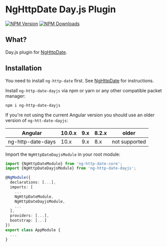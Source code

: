 # NgHttpDate Day.js Plugin

  [![NPM Version][npm-image]][npm-url]
  [![NPM Downloads][downloads-image]][downloads-url]
  
[npm-image]: https://img.shields.io/npm/v/ng-http-date-dayjs.svg
[npm-url]: https://npmjs.org/package/ng-http-date-dayjs
[downloads-image]: https://img.shields.io/npm/dm/ng-http-date-dayjs.svg
[downloads-url]: https://npmjs.org/package/ng-http-date-dayjs  

## What?

Day.js plugin for [NgHttpDate](https://github.com/vkennke/ng-http-date).

## Installation

You need to install `ng-http-date` first. See [NgHttpDate](https://github.com/vkennke/ng-http-date) for instructions.

Install `ng-http-date-dayjs` via npm or yarn or any other compatible packet manager:

```shell script
npm i ng-http-date-dayjs
```

If you're not using the current Angular version you should use an older version of `ng-htt-date-dayjs`:

| Angular           | 10.0.x | 9.x | 8.2.x | older         |
|-------------------|--------|-----|-------|---------------|
| ng-http-date-days | 10.x   | 9.x | 8.x   | not supported |


Import the `NgHttpDateDayjsModule` in your root module:

```typescript
import {NgHttpDateModule} from 'ng-http-date-core';
import {NgHttpDateDayjsModule} from 'ng-http-date-dayjs';

@NgModule({
  declarations: [...],
  imports: [
    ...
    NgHttpDateModule,
    NgHttpDateDayjsModule,
    ...
  ],
  providers: [...],
  bootstrap: [...]
})
export class AppModule {
  ...
}
```
